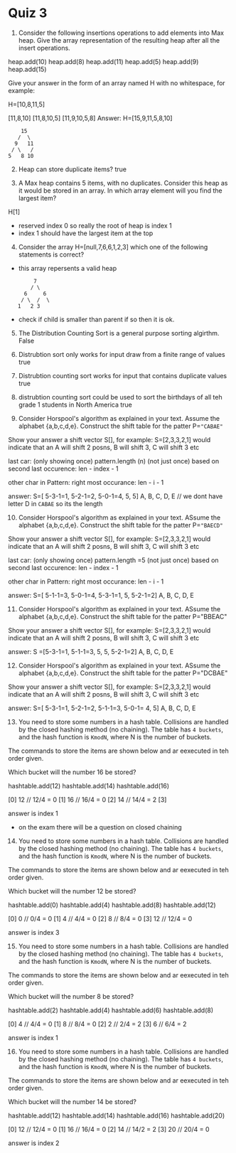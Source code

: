 # Quiz 3
1. Consider the following insertions operations to add elements into Max heap. Give the array representation of the resulting heap after all the insert operations.

heap.add(10)
heap.add(8)
heap.add(11)
heap.add(5)
heap.add(9)
heap.add(15)

Give your answer in the form of an array named H with no whitespace, for example:

H=[10,8,11,5]

[11,8,10]
[11,8,10,5]
[11,9,10,5,8]
Answer: 
H=[15,9,11,5,8,10]

```
    15
   /  \
  9   11
 / \   / 
5   8 10
```

2. Heap can store duplicate items?
true

3. A Max heap contains 5 items, with no duplicates. Consider this heap as it would be stored in an array. In which array element will you find the largest item?

H[1]
- reserved index 0 so really the root of heap is index 1
- index 1 should have the largest item at the top

4. Consider the array H=[null,7,6,6,1,2,3]
which one of the following statements is correct?
- this array repersents a valid heap

```
        7
       / \
     6     6
    / \  /  \
   1   2 3
```
- check if child is smaller than parent if so then it is ok.

5. The Distribution Counting Sort is a general purpose sorting algirthm.
False

6. Distrubtion sort only works for input draw from a finite range of  values
true

7. Distrubtion counting sort works for input that contains duplicate values
true

8. distrubtion counting sort could be used to sort the birthdays of all teh grade 1 students in North America
true

9. Consider Horspool's algorithm as explained in your text. Assume the alphabet {a,b,c,d,e}. Construct the shift table for the patter P=`"CABAE"`

Show your answer a shift vector S[], for example: S=[2,3,3,2,1] would indicate that an A will shift 2 posns, B will shift 3, C will shift 3 etc

last car: (only showing once) pattern.length (n)
            (not just once) based on second last occurence: len - index - 1

other char in Pattern: right most occurance: len - i - 1

answer: S=[ 5-3-1=1,  5-2-1=2,  5-0-1=4,  5,  5]
            A,        B,        C,        D,  E // we dont have letter D in `CABAE` so its the length

10. Consider Horspool's algorithm as explained in your text. ASsume the alphabet {a,b,c,d,e}. Construct the shift table for the patter P=`"BAECD"`

Show your answer a shift vector S[], for example: S=[2,3,3,2,1] would indicate that an A will shift 2 posns, B will shift 3, C will shift 3 etc

last car: (only showing once) pattern.length =5
            (not just once) based on second last occurence: len - index - 1

other char in Pattern: right most occurance: len - i - 1

answer: S=[ 5-1-1=3,  5-0-1=4,  5-3-1=1,  5,  5-2-1=2]
            A,        B,        C,        D,  E

11. Consider Horspool's algorithm as explained in your text. ASsume the alphabet {a,b,c,d,e}. Construct the shift table for the patter P="BBEAC"

Show your answer a shift vector S[], for example: S=[2,3,3,2,1] would indicate that an A will shift 2 posns, B will shift 3, C will shift 3 etc

answer: S =[5-3-1=1,  5-1-1=3,  5,  5,  5-2-1=2]
            A,        B,        C,  D,  E

12. Consider Horspool's algorithm as explained in your text. ASsume the alphabet {a,b,c,d,e}. Construct the shift table for the patter P="DCBAE"

Show your answer a shift vector S[], for example: S=[2,3,3,2,1] would indicate that an A will shift 2 posns, B will shift 3, C will shift 3 etc

answer: S=[ 5-3-1=1,  5-2-1=2,  5-1-1=3,  5-0-1= 4,   5]
            A,        B,        C,        D,          E

13. You need to store some numbers in a hash table. Collisions are handled by the closed hashing method (no chaining). The table has `4 buckets`, and the hash function is `KmodN`, where N is the number of buckets.

The commands to store the items are shown below and ar eexecuted in teh order given.

Which bucket will the number 16 be stored?

hashtable.add(12)
hashtable.add(14)
hashtable.add(16)

[0] 12 // 12/4 = 0
[1] 16 // 16/4 = 0
[2] 14 // 14/4 = 2
[3]

answer is index 1
- on the exam there will be a question on closed chaining

14. You need to store some numbers in a hash table. Collisions are handled by the closed hashing method (no chaining). The table has `4 buckets`, and the hash function is `KmodN`, where N is the number of buckets.

The commands to store the items are shown below and ar eexecuted in teh order given.

Which bucket will the number 12 be stored?

hashtable.add(0)
hashtable.add(4)
hashtable.add(8)
hashtable.add(12)

[0] 0 // 0/4 = 0
[1] 4 // 4/4 = 0
[2] 8 // 8/4 = 0
[3] 12 // 12/4 = 0

answer is index 3

15.  You need to store some numbers in a hash table. Collisions are handled by the closed hashing method (no chaining). The table has `4 buckets`, and the hash function is `KmodN`, where N is the number of buckets.

The commands to store the items are shown below and ar eexecuted in teh order given.

Which bucket will the number 8 be stored?

hashtable.add(2)
hashtable.add(4)
hashtable.add(6)
hashtable.add(8)

[0] 4 // 4/4 = 0
[1] 8 // 8/4 = 0
[2] 2 // 2/4 = 2
[3] 6 // 6/4 = 2

answer is index 1

16. You need to store some numbers in a hash table. Collisions are handled by the closed hashing method (no chaining). The table has `4 buckets`, and the hash function is `KmodN`, where N is the number of buckets.

The commands to store the items are shown below and ar eexecuted in teh order given.

Which bucket will the number 14 be stored?

hashtable.add(12)
hashtable.add(14)
hashtable.add(16)
hashtable.add(20)

[0] 12 // 12/4 = 0
[1] 16 // 16/4 = 0
[2] 14 // 14/2 = 2
[3] 20 // 20/4 = 0

answer is index 2
